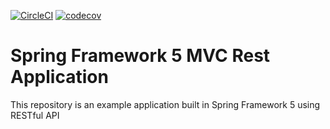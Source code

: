 [![CircleCI](https://circleci.com/gh/Silinde87/spring5-mvc-rest.svg?style=svg)](https://app.circleci.com/pipelines/github/Silinde87/spring5-mvc-rest)
[![codecov](https://codecov.io/gh/Silinde87/spring5-mvc-rest/branch/main/graph/badge.svg?token=FD430Q9FI3)](https://codecov.io/gh/Silinde87/spring5-mvc-rest)
# Spring Framework 5 MVC Rest Application

This repository is an example application built in Spring Framework 5 using RESTful API

